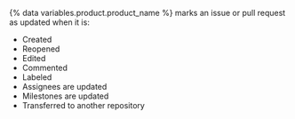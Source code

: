 {% data variables.product.product_name %} marks an issue or pull request as updated when it is:

* Created
* Reopened
* Edited
* Commented
* Labeled
* Assignees are updated
* Milestones are updated
* Transferred to another repository
